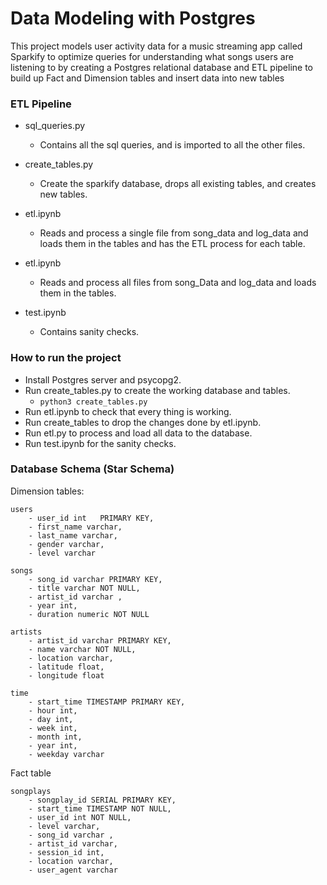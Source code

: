 
# Data Modeling with Postgres

This project models user activity data for a music streaming app called Sparkify to optimize queries for understanding what songs users are listening to by creating a Postgres relational database and ETL pipeline to build up Fact and Dimension tables and insert data into new tables

### ETL Pipeline
- sql_queries.py  
    - Contains all the sql queries, and is imported to all the other files.

- create_tables.py
    - Create the sparkify database, drops all existing tables, and creates new tables.
- etl.ipynb
    -  Reads and process a single file from song_data and log_data and loads them in the tables and has the ETL process for each table.
- etl.ipynb
    - Reads and process all files from song_Data and log_data and loads them in the tables.

- test.ipynb
    - Contains sanity checks.



### How to run the project
- Install Postgres server and psycopg2.
- Run create_tables.py to create the working database and tables.
    - ``` python3 create_tables.py ``` 
- Run etl.ipynb to check that every thing is working.
- Run create_tables to drop the changes done by etl.ipynb.
- Run etl.py to process and load all data to the database.
- Run test.ipynb for the sanity checks.

### Database Schema (Star Schema)

Dimension tables:
```
users
    - user_id int	PRIMARY KEY,
    - first_name varchar,
    - last_name varchar,
    - gender varchar,
    - level varchar
```
```
songs                       
    - song_id varchar PRIMARY KEY,
    - title varchar NOT NULL,
    - artist_id varchar ,
    - year int,
    - duration numeric NOT NULL
```
```
artists                       
    - artist_id varchar PRIMARY KEY,
    - name varchar NOT NULL,
    - location varchar,
    - latitude float,
    - longitude float
```
```
time                       
    - start_time TIMESTAMP PRIMARY KEY,
    - hour int,
    - day int,
    - week int,
    - month int,
    - year int,
    - weekday varchar
```
Fact table

```
songplays                       
    - songplay_id SERIAL PRIMARY KEY,
    - start_time TIMESTAMP NOT NULL,
    - user_id int NOT NULL,
    - level varchar,
    - song_id varchar ,
    - artist_id varchar,
    - session_id int,
    - location varchar,
    - user_agent varchar
```